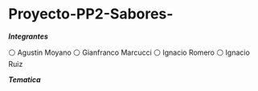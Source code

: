 # Proyecto-PP2-Sabores-

___Integrantes___

⚪ Agustin Moyano
⚪ Gianfranco Marcucci
⚪ Ignacio Romero
⚪ Ignacio Ruiz

___Tematica___

